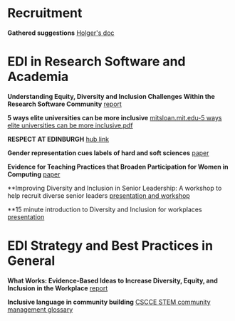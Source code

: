 # Recruitment

**Gathered suggestions** [Holger's doc](https://docs.google.com/document/d/1-WIN_h2j-loTfbRvBJy1dHbmH8jJbFkfBQtKcI7Kwvg/edit?usp=sharing)

# EDI in Research Software and Academia

**Understanding Equity, Diversity and Inclusion Challenges Within the Research Software Community** [report](https://link.springer.com/chapter/10.1007%2F978-3-030-77980-1_30)

**5 ways elite universities can be more inclusive** [mitsloan.mit.edu-5 ways elite universities can be more inclusive.pdf](https://github.com/MarionBWeinzierl/RS-EDI/files/7561554/mitsloan.mit.edu-5.ways.elite.universities.can.be.more.inclusive.pdf)

**RESPECT AT EDINBURGH** [hub link](https://www.ed.ac.uk/equality-diversity/respect)

**Gender representation cues labels of hard and soft sciences** [paper](https://www.sciencedirect.com/science/article/pii/S0022103121001372)

**Evidence for Teaching Practices that Broaden Participation for Women in Computing** [paper](https://dl.acm.org/doi/10.1145/3502870.3506568)

**Improving Diversity and Inclusion in Senior Leadership: A workshop to help recruit diverse senior leaders [presentation and workshop](https://www.practicaldiversity.org/2021/11/05/resource-improving-diversity-and-inclusion-in-senior-leadership-a-workshop-to-help-recruit-diverse-senior-leaders-2/)

**15 minute introduction to Diversity and Inclusion for workplaces [presentation](https://www.practicaldiversity.org/2021/10/15/new-presentation-15-minute-introduction-to-diversity-and-inclusion-for-workplaces/)

# EDI Strategy and Best Practices in General

**What Works: Evidence-Based Ideas to Increase Diversity, Equity, and Inclusion in the Workplace** [report](https://www.umass.edu/employmentequity/what-works-evidence-based-ideas-increase-diversity-equity-and-inclusion-workplace)

**Inclusive language in community building** [CSCCE STEM community management glossary](https://zenodo.org/record/5718783)
